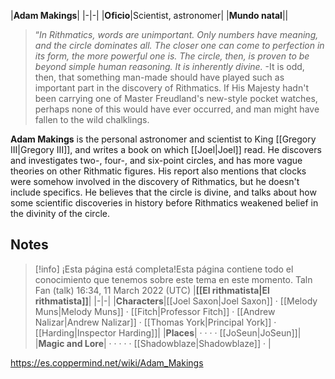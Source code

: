|**Adam Makings**|
|-|-|
|**Oficio**|Scientist, astronomer|
|**Mundo natal**||

>“*In Rithmatics, words are unimportant. Only numbers have meaning, and the circle dominates all. The closer one can come to perfection in its form, the more powerful one is. The circle, then, is proven to be beyond simple human reasoning. It is inherently divine.*
\-It is odd, then, that something man-made should have played such as important part in the discovery of Rithmatics. If His Majesty hadn't been carrying one of Master Freudland's new-style pocket watches, perhaps none of this would have ever occurred, and man might have fallen to the wild chalklings.


**Adam Makings** is the personal astronomer and scientist to King [[Gregory III\|Gregory III]], and writes a book on  which [[Joel\|Joel]] read. He discovers and investigates two-, four-, and six-point  circles, and has more vague theories on other Rithmatic figures. His report also mentions that clocks were somehow involved in the discovery of Rithmatics, but he doesn't include specifics. He believes that the circle is divine, and talks about how some scientific discoveries in history before Rithmatics weakened belief in the divinity of the circle.

## Notes

> [!info] ¡Esta página está completa!Esta página contiene todo el conocimiento que tenemos sobre este tema en este momento.
Taln Fan (talk) 16:34, 11 March 2022 (UTC)
|**[[El rithmatista\|El rithmatista]]**|
|-|-|
|**Characters**|[[Joel Saxon\|Joel Saxon]] · [[Melody Muns\|Melody Muns]] · [[Fitch\|Professor Fitch]] · [[Andrew Nalizar\|Andrew Nalizar]] · [[Thomas York\|Principal York]] · [[Harding\|Inspector Harding]]|
|**Places**| ·  ·  ·  · [[JoSeun\|JoSeun]]|
|**Magic and Lore**| ·  ·  ·  ·  · [[Shadowblaze\|Shadowblaze]] · |



https://es.coppermind.net/wiki/Adam_Makings